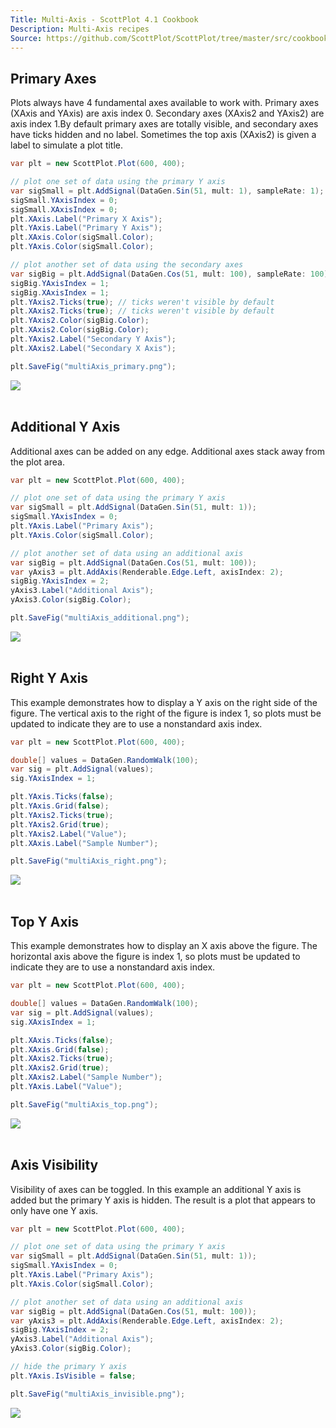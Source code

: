 ```yaml
---
Title: Multi-Axis - ScottPlot 4.1 Cookbook
Description: Multi-Axis recipes
Source: https://github.com/ScottPlot/ScottPlot/tree/master/src/cookbook
---
```


## Primary Axes

Plots always have 4 fundamental axes available to work with. Primary axes (XAxis and YAxis) are axis index 0. Secondary axes (XAxis2 and YAxis2) are axis index 1.By default primary axes are totally visible, and secondary axes have ticks hidden and no label. Sometimes the top axis (XAxis2) is given a label to simulate a plot title.

```cs
var plt = new ScottPlot.Plot(600, 400);

// plot one set of data using the primary Y axis
var sigSmall = plt.AddSignal(DataGen.Sin(51, mult: 1), sampleRate: 1);
sigSmall.YAxisIndex = 0;
sigSmall.XAxisIndex = 0;
plt.XAxis.Label("Primary X Axis");
plt.YAxis.Label("Primary Y Axis");
plt.XAxis.Color(sigSmall.Color);
plt.YAxis.Color(sigSmall.Color);

// plot another set of data using the secondary axes
var sigBig = plt.AddSignal(DataGen.Cos(51, mult: 100), sampleRate: 100);
sigBig.YAxisIndex = 1;
sigBig.XAxisIndex = 1;
plt.YAxis2.Ticks(true); // ticks weren't visible by default
plt.XAxis2.Ticks(true); // ticks weren't visible by default
plt.YAxis2.Color(sigBig.Color);
plt.XAxis2.Color(sigBig.Color);
plt.YAxis2.Label("Secondary Y Axis");
plt.XAxis2.Label("Secondary X Axis");

plt.SaveFig("multiAxis_primary.png");
```

<div class='text-center'>
<a href='../../images/multiaxis_primary.png'><img src='../../images/multiaxis_primary.png' /></a>
</div>


<div class='m-2'>&nbsp;</div>

## Additional Y Axis

Additional axes can be added on any edge. Additional axes stack away from the plot area.

```cs
var plt = new ScottPlot.Plot(600, 400);

// plot one set of data using the primary Y axis
var sigSmall = plt.AddSignal(DataGen.Sin(51, mult: 1));
sigSmall.YAxisIndex = 0;
plt.YAxis.Label("Primary Axis");
plt.YAxis.Color(sigSmall.Color);

// plot another set of data using an additional axis
var sigBig = plt.AddSignal(DataGen.Cos(51, mult: 100));
var yAxis3 = plt.AddAxis(Renderable.Edge.Left, axisIndex: 2);
sigBig.YAxisIndex = 2;
yAxis3.Label("Additional Axis");
yAxis3.Color(sigBig.Color);

plt.SaveFig("multiAxis_additional.png");
```

<div class='text-center'>
<a href='../../images/multiaxis_additional.png'><img src='../../images/multiaxis_additional.png' /></a>
</div>


<div class='m-2'>&nbsp;</div>

## Right Y Axis

This example demonstrates how to display a Y axis on the right side of the figure. The vertical axis to the right of the figure is index 1, so plots must be updated to indicate they are to use a nonstandard axis index.

```cs
var plt = new ScottPlot.Plot(600, 400);

double[] values = DataGen.RandomWalk(100);
var sig = plt.AddSignal(values);
sig.YAxisIndex = 1;

plt.YAxis.Ticks(false);
plt.YAxis.Grid(false);
plt.YAxis2.Ticks(true);
plt.YAxis2.Grid(true);
plt.YAxis2.Label("Value");
plt.XAxis.Label("Sample Number");

plt.SaveFig("multiAxis_right.png");
```

<div class='text-center'>
<a href='../../images/multiaxis_right.png'><img src='../../images/multiaxis_right.png' /></a>
</div>


<div class='m-2'>&nbsp;</div>

## Top Y Axis

This example demonstrates how to display an X axis above the figure. The horizontal axis above the figure is index 1, so plots must be updated to indicate they are to use a nonstandard axis index.

```cs
var plt = new ScottPlot.Plot(600, 400);

double[] values = DataGen.RandomWalk(100);
var sig = plt.AddSignal(values);
sig.XAxisIndex = 1;

plt.XAxis.Ticks(false);
plt.XAxis.Grid(false);
plt.XAxis2.Ticks(true);
plt.XAxis2.Grid(true);
plt.XAxis2.Label("Sample Number");
plt.YAxis.Label("Value");

plt.SaveFig("multiAxis_top.png");
```

<div class='text-center'>
<a href='../../images/multiaxis_top.png'><img src='../../images/multiaxis_top.png' /></a>
</div>


<div class='m-2'>&nbsp;</div>

## Axis Visibility

Visibility of axes can be toggled. In this example an additional Y axis is added but the primary Y axis is hidden. The result is a plot that appears to only have one Y axis.

```cs
var plt = new ScottPlot.Plot(600, 400);

// plot one set of data using the primary Y axis
var sigSmall = plt.AddSignal(DataGen.Sin(51, mult: 1));
sigSmall.YAxisIndex = 0;
plt.YAxis.Label("Primary Axis");
plt.YAxis.Color(sigSmall.Color);

// plot another set of data using an additional axis
var sigBig = plt.AddSignal(DataGen.Cos(51, mult: 100));
var yAxis3 = plt.AddAxis(Renderable.Edge.Left, axisIndex: 2);
sigBig.YAxisIndex = 2;
yAxis3.Label("Additional Axis");
yAxis3.Color(sigBig.Color);

// hide the primary Y axis
plt.YAxis.IsVisible = false;

plt.SaveFig("multiAxis_invisible.png");
```

<div class='text-center'>
<a href='../../images/multiaxis_invisible.png'><img src='../../images/multiaxis_invisible.png' /></a>
</div>

